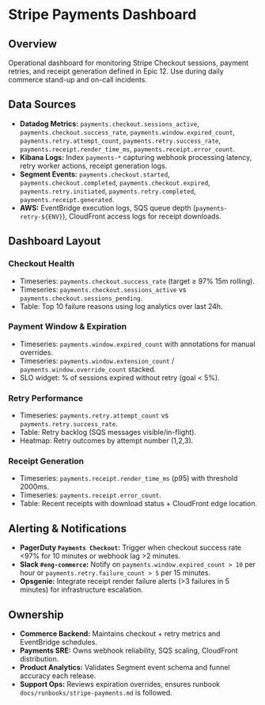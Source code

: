 # Stripe Payments Dashboard

## Overview
Operational dashboard for monitoring Stripe Checkout sessions, payment retries, and receipt generation defined in Epic 12. Use during daily commerce stand-up and on-call incidents.

## Data Sources
- **Datadog Metrics:** `payments.checkout.sessions_active`, `payments.checkout.success_rate`, `payments.window.expired_count`, `payments.retry.attempt_count`, `payments.retry.success_rate`, `payments.receipt.render_time_ms`, `payments.receipt.error_count`.
- **Kibana Logs:** Index `payments-*` capturing webhook processing latency, retry worker actions, receipt generation logs.
- **Segment Events:** `payments.checkout.started`, `payments.checkout.completed`, `payments.checkout.expired`, `payments.retry.initiated`, `payments.retry.completed`, `payments.receipt.generated`.
- **AWS:** EventBridge execution logs, SQS queue depth (`payments-retry-${ENV}`), CloudFront access logs for receipt downloads.

## Dashboard Layout
### Checkout Health
- Timeseries: `payments.checkout.success_rate` (target ≥ 97% 15m rolling).
- Timeseries: `payments.checkout.sessions_active` vs `payments.checkout.sessions_pending`.
- Table: Top 10 failure reasons using log analytics over last 24h.

### Payment Window & Expiration
- Timeseries: `payments.window.expired_count` with annotations for manual overrides.
- Timeseries: `payments.window.extension_count` / `payments.window.override_count` stacked.
- SLO widget: % of sessions expired without retry (goal < 5%).

### Retry Performance
- Timeseries: `payments.retry.attempt_count` vs `payments.retry.success_rate`.
- Table: Retry backlog (SQS messages visible/in-flight).
- Heatmap: Retry outcomes by attempt number (1,2,3).

### Receipt Generation
- Timeseries: `payments.receipt.render_time_ms` (p95) with threshold 2000ms.
- Timeseries: `payments.receipt.error_count`.
- Table: Recent receipts with download status + CloudFront edge location.

## Alerting & Notifications
- **PagerDuty `Payments Checkout`:** Trigger when checkout success rate <97% for 10 minutes or webhook lag >2 minutes.
- **Slack `#eng-commerce`:** Notify on `payments.window.expired_count > 10` per hour or `payments.retry.failure_count > 5` per 15 minutes.
- **Opsgenie:** Integrate receipt render failure alerts (>3 failures in 5 minutes) for infrastructure escalation.

## Ownership
- **Commerce Backend:** Maintains checkout + retry metrics and EventBridge schedules.
- **Payments SRE:** Owns webhook reliability, SQS scaling, CloudFront distribution.
- **Product Analytics:** Validates Segment event schema and funnel accuracy each release.
- **Support Ops:** Reviews expiration overrides, ensures runbook `docs/runbooks/stripe-payments.md` is followed.
